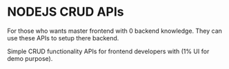 # NODEJS CRUD APIs

For those who wants master frontend with 0 backend knowledge. They can use these APIs to setup there backend.

Simple CRUD functionality APIs for frontend developers with (1% UI for demo purpose).
